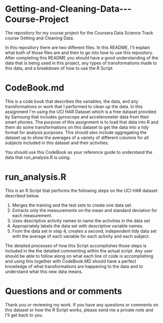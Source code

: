 # Getting-and-Cleaning-Data---Course-Project

The repository for my course project for the Coursera Data Science Track course Getting and Cleaning Data.

In this repository there are two different files. In this README, I'll explain what both of those files
are and then to go into how to use this repository. After completing this README you should have a good
understanding of the data that is being used in this project, any types of transformations made to this
data, and a breakdown of how to use the R Script

# CodeBook.md

This is a code book that describes the variables, the data, and any transformations or work that I
performed to clean up the data. In this assignment I'm using the UCI HAR Dataset which is a free dataset
provided by Samsung that includes gyroscope and accelerometer data from their smart phones. The purpose
of this assignment is to load that data into R and them do some transformations on this dataset to get
the data into a tidy format for analysis purposes. This should also include aggregating the dataset up
to show the averages of a variety of different columns for all subjects included in this dataset
and their activities. 

You should use this CodeBook as your reference guide to understand the data that run_analysis.R is using.

# run_analysis.R

This is an R Script that performs the following steps on the UCI HAR dataset described below.

1. Merges the training and the test sets to create one data set.
2. Extracts only the measurements on the mean and standard deviation for each measurement. 
3. Uses descriptive activity names to name the activities in the data set
4. Appropriately labels the data set with descriptive variable names. 
5. From the data set in step 4, creates a second, independent tidy data set with the average of each 
   variable for each activity and each subject.
   
The detailed processes of how this Script accomplishes those steps is included in the the detailed
commenting within the actual script. Any user should be able to follow along on what each line of code
is accomplishing and using this together with CodeBook.MD should have a perfect knowledge of what
transformations are happening to the data and to understand what this new data means.


# Questions and or comments

Thank you or reviewing my work. If you have any questions or comments on this dataset or how the R Script
works, please send me a private note and I'll get back to you.
